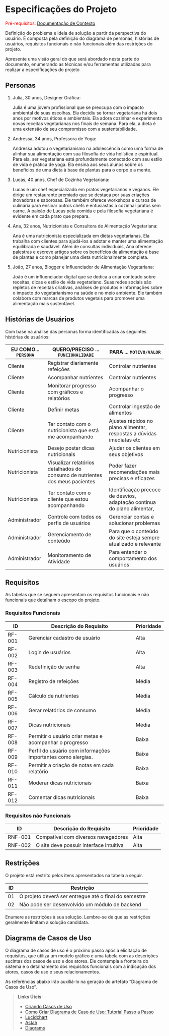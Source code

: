 # Especificações do Projeto

<span style="color:red">Pré-requisitos: <a href="1-Documentação de Contexto.md"> Documentação de Contexto</a></span>

Definição do problema e ideia de solução a partir da perspectiva do usuário. É composta pela definição do  diagrama de personas, histórias de usuários, requisitos funcionais e não funcionais além das restrições do projeto.

Apresente uma visão geral do que será abordado nesta parte do documento, enumerando as técnicas e/ou ferramentas utilizadas para realizar a especificações do projeto

## Personas

1. Julia, 30 anos, Designer Gráfica: 

   Julia é uma jovem profissional que se preocupa com o impacto ambiental de suas escolhas. Ela decidiu se tornar vegetariana há dois anos por motivos éticos e ambientais. Ela adora cozinhar e experimenta novas receitas vegetarianas nos finais de semana. Para ela, a dieta é uma extensão de seu compromisso com a sustentabilidade. 

2. Andressa, 34 anos, Professora de Yoga: 

   Andressa adotou o vegetarianismo na adolescência como uma forma de alinhar sua alimentação com sua filosofia de vida holística e espiritual. Para ela, ser vegetariana está profundamente conectado com seu estilo de vida e prática de yoga. Ela ensina aos seus alunos sobre os benefícios de uma dieta à base de plantas para o corpo e a mente. 

3. Lucas, 40 anos, Chef de Cozinha Vegetariana: 

   Lucas é um chef especializado em pratos vegetarianos e veganos. Ele dirige um restaurante premiado que se destaca por suas criações inovadoras e saborosas. Ele também oferece workshops e cursos de culinária para ensinar outros chefs e entusiastas a cozinhar pratos sem carne. A paixão de Lucas pela comida e pela filosofia vegetariana é evidente em cada prato que prepara. 

4. Ana, 32 anos, Nutricionista e Consultora de Alimentação Vegetariana: 

   Ana é uma nutricionista especializada em dietas vegetarianas. Ela trabalha com clientes para ajudá-los a adotar e manter uma alimentação equilibrada e saudável. Além de consultas individuais, Ana oferece palestras e escreve artigos sobre os benefícios da alimentação à base de plantas e como planejar uma dieta nutricionalmente completa. 

5. João, 27 anos, Blogger e Influenciador de Alimentação Vegetariana: 

   João é um influenciador digital que se dedica a criar conteúdo sobre receitas, dicas e estilo de vida vegetariano. Suas redes sociais são repletos de receitas criativas, análises de produtos e informações sobre o impacto do vegetarianismo na saúde e no meio ambiente. Ele também colabora com marcas de produtos vegetais para promover uma alimentação mais sustentável. 

## Histórias de Usuários

Com base na análise das personas forma identificadas as seguintes histórias de usuários:

|EU COMO... `PERSONA`| QUERO/PRECISO ... `FUNCIONALIDADE` |PARA ... `MOTIVO/VALOR`                 |
|--------------------|------------------------------------|----------------------------------------|
|Cliente   | Registrar diariamente refeições        | Controlar nutrientes               |
|Cliente       | Acompanhar nutrientes                  | Controlar nutrientes  |
|Cliente       | Monitorar progresso com gráficos e relatórios               | Acompanhar o progresso   |
|Cliente       | Definir metas                  | Controlar ingestão de alimentos   |
|Cliente       | Ter contato com o nutricionista que está me acompanhando                  |Ajustes rápidos no plano alimentar, respostas a dúvidas imediatas etc   |
|Nutricionista        | Desejo postar dicas nutricionais                  | Ajudar os clientes em seus objetivos   |
|Nutricionista        | Visualizar relatórios detalhados do consumo de nutrientes dos meus pacientes                   |Poder fazer recomendações mais precisas e eficazes    |
|Nutricionista        | Ter contato com o cliente que estou acompanhando                  | Identificação precoce de desvios, adaptação contínua do plano alimentar,     |
|Administrador         | Controle com todos os perfis de usuários                  | Gerenciar contas e solucionar problemas    |
|Administrador         | Gerenciamento de conteúdo                   | Para que o conteúdo do site esteja sempre atualizado e relevante     |
|Administrador         | Monitoramento de Atividade                  | Para entender o comportamento dos usuários     |



## Requisitos

As tabelas que se seguem apresentam os requisitos funcionais e não funcionais que detalham o escopo do projeto.

### Requisitos Funcionais

|ID    | Descrição do Requisito  | Prioridade |
|------|-----------------------------------------|----|
|RF-001|  Gerenciar cadastro de usuário | Alta  | 
|RF-002| Login de usuários     | Alta  |
|RF-003| Redefinição de senha  | Alta  |
|RF-004| Registro de refeições   | Média   |
|RF-005| Cálculo de nutrientes  | Média   |
|RF-006| Gerar relatórios de consumo   | Média   |
|RF-007| Dicas nutricionais   | Média   |
|RF-008| Permitir o usuário criar metas e acompanhar o progresso   | Baixa   |
|RF-009| Perfil do usuário com informações importantes como alergias.   | Baixa   |
|RF-010| Permitir a criação de notas em cada relatório   | Baixa   |
|RF-011| Moderar dicas nutricionais   | Baixa   |
|RF-012| Comentar dicas nutricionais  | Baixa   |

### Requisitos não Funcionais

|ID     | Descrição do Requisito  |Prioridade |
|-------|-------------------------|----|
|RNF-001| Compatível com diversos navegadores   | Alta  | 
|RNF-002| O site deve possuir interface intuitiva  |  Alta  | 



## Restrições

O projeto está restrito pelos itens apresentados na tabela a seguir.

|ID| Restrição                                             |
|--|-------------------------------------------------------|
|01| O projeto deverá ser entregue até o final do semestre |
|02| Não pode ser desenvolvido um módulo de backend        |


Enumere as restrições à sua solução. Lembre-se de que as restrições geralmente limitam a solução candidata.



## Diagrama de Casos de Uso

O diagrama de casos de uso é o próximo passo após a elicitação de requisitos, que utiliza um modelo gráfico e uma tabela com as descrições sucintas dos casos de uso e dos atores. Ele contempla a fronteira do sistema e o detalhamento dos requisitos funcionais com a indicação dos atores, casos de uso e seus relacionamentos. 

As referências abaixo irão auxiliá-lo na geração do artefato “Diagrama de Casos de Uso”.

> **Links Úteis**:
> - [Criando Casos de Uso](https://www.ibm.com/docs/pt-br/elm/6.0?topic=requirements-creating-use-cases)
> - [Como Criar Diagrama de Caso de Uso: Tutorial Passo a Passo](https://gitmind.com/pt/fazer-diagrama-de-caso-uso.html/)
> - [Lucidchart](https://www.lucidchart.com/)
> - [Astah](https://astah.net/)
> - [Diagrams](https://app.diagrams.net/)
